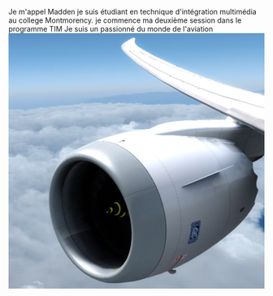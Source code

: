 Je m'appel Madden je suis étudiant en technique d'intégration multimédia au college Montmorency.
je commence ma deuxième session dans le programme TIM
Je suis un passionné du monde de l'aviation
![photo](avion3.jpg)
